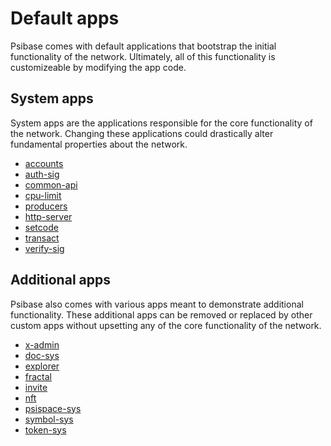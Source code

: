 # Default apps

Psibase comes with default applications that bootstrap the initial functionality of the network. Ultimately, all of this functionality is customizeable by modifying the app code. 

## System apps

System apps are the applications responsible for the core functionality of the network. Changing these applications could drastically alter fundamental properties about the network.

- [accounts](accounts.md)
- [auth-sig]()
- [common-api](common-api.md)
- [cpu-limit]()
- [producers]()
- [http-server](http-server.md)
- [setcode](setcode.md)
- [transact](transact.md)
- [verify-sig]()

## Additional apps

Psibase also comes with various apps meant to demonstrate additional functionality. These additional apps can be removed or replaced by other custom apps without upsetting any of the core functionality of the network.

- [x-admin](x-admin.md)
- [doc-sys](doc-sys.md)
- [explorer]()
- [fractal]()
- [invite](invite.md)
- [nft]()
- [psispace-sys](psispace-sys.md)
- [symbol-sys]()
- [token-sys]()
